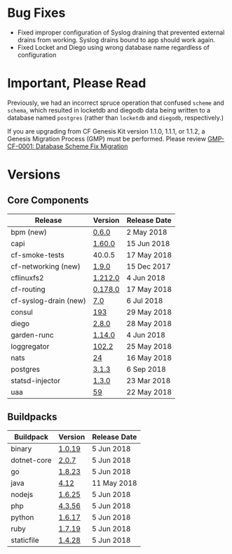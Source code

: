 # Bug Fixes

- Fixed improper configuration of Syslog draining that prevented external
  drains from working. Syslog drains bound to app should work again.
- Fixed Locket and Diego using wrong database name regardless of configuration

# Important, Please Read

Previously, we had an incorrect spruce operation that confused `scheme` and
`schema`, which resulted in locketdb and diegodb data being written to a
database named `postgres` (rather than `locketdb` and `diegodb`, respectively.)

If you are upgrading from CF Genesis Kit version 1.1.0, 1.1.1, or 1.1.2, a
Genesis Migration Process (GMP) must be performed. Please review
[GMP-CF-0001: Database Scheme Fix Migration][gmp-cf-0001]

[gmp-cf-0001]: http://www.genesisproject.io/docs/migrations/gmp-cf-0001


# Versions

## Core Components

| Release | Version | Release Date |
| --------- | ------- | ------------ |
bpm (new) | [0.6.0](https://github.com/cloudfoundry-incubator/bpm-release/releases/tag/v0.6.0) | 2 May 2018
capi | [1.60.0](https://github.com/cloudfoundry/capi-release/releases/tag/1.60.0) | 15 Jun 2018
cf-smoke-tests | 40.0.5 | 17 May 2018
cf-networking (new) | [1.9.0](https://github.com/cloudfoundry/cf-networking-release/releases/tag/v1.9.0) | 15 Dec 2017
cflinuxfs2 | [1.212.0](https://github.com/cloudfoundry/cflinuxfs2-release/releases/tag/v1.212.0) | 4 Jun 2018
cf-routing | [0.178.0](https://github.com/cloudfoundry/routing-release/releases/tag/0.178.0) | 17 May 2018
cf-syslog-drain (new) | [7.0](https://github.com/cloudfoundry/cf-syslog-drain-release/releases/tag/v7.0) | 6 Jul 2018
consul | [193](https://github.com/cloudfoundry-incubator/consul-release/releases/tag/v193) | 29 May 2018
diego | [2.8.0](https://github.com/cloudfoundry/diego-release/releases/tag/v2.8.0) | 28 May 2018
garden-runc | [1.14.0](https://github.com/cloudfoundry/garden-runc-release/releases/tag/v1.14.0) | 4 Jun 2018
loggregator | [102.2](https://github.com/cloudfoundry/loggregator-release/releases/tag/v102.2) | 25 May 2018
nats | [24](https://github.com/cloudfoundry/nats-release/releases/tag/v24) | 16 May 2018 
postgres | [3.1.3](https://github.com/cloudfoundry-community/postgres-boshrelease/releases/tag/v3.1.3) | 6 Sep 2018
statsd-injector | [1.3.0](https://github.com/cloudfoundry/statsd-injector-release/releases/tag/v1.3.0) | 23 Mar 2018
uaa | [59](https://github.com/cloudfoundry/uaa-release/releases/tag/v59) | 22 May 2018


## Buildpacks

| Buildpack | Version | Release Date |
| --------- | ------- | ------------ |
binary | [1.0.19](https://github.com/cloudfoundry/binary-buildpack/releases/tag/v1.0.19) | 5 Jun 2018
dotnet-core | [2.0.7](https://github.com/cloudfoundry/dotnet-core-buildpack/releases/tag/v2.0.7) | 5 Jun 2018
go | [1.8.23](https://github.com/cloudfoundry/go-buildpack/releases/tag/v1.8.23) | 5 Jun 2018
java | [4.12](https://github.com/cloudfoundry/java-buildpack/releases/tag/v4.12) | 11 May 2018
nodejs | [1.6.25](https://github.com/cloudfoundry/nodejs-buildpack/releases/tag/v1.6.25) | 5 Jun 2018
php | [4.3.56](https://github.com/cloudfoundry/php-buildpack/releases/tag/v4.3.56) | 5 Jun 2018
python | [1.6.17](https://github.com/cloudfoundry/python-buildpack/releases/tag/v1.6.17) | 5 Jun 2018
ruby | [1.7.19](https://github.com/cloudfoundry/ruby-buildpack/releases/tag/v1.7.19) | 5 Jun 2018
staticfile | [1.4.28](https://github.com/cloudfoundry/staticfile-buildpack/releases/tag/v1.4.28) | 5 Jun 2018